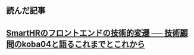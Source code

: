 ## 読んだ記事
[SmartHRのフロントエンドの技術的変遷 ── 技術顧問のkoba04と語るこれまでとこれから](https://tech.smarthr.jp/entry/2024/09/02/154839)
- 